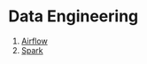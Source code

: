 # Data Engineering

1. [Airflow](https://github.com/vanessaaleung/DS-notes/tree/master/data-engineering/airflow)
2. [Spark](https://github.com/vanessaaleung/DS-notes/tree/master/data-engineering/airflow)

